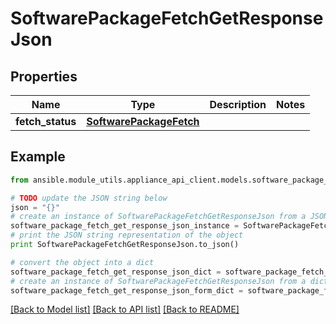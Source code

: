 # SoftwarePackageFetchGetResponseJson


## Properties

Name | Type | Description | Notes
------------ | ------------- | ------------- | -------------
**fetch_status** | [**SoftwarePackageFetch**](SoftwarePackageFetch.md) |  | 

## Example

```python
from ansible.module_utils.appliance_api_client.models.software_package_fetch_get_response_json import SoftwarePackageFetchGetResponseJson

# TODO update the JSON string below
json = "{}"
# create an instance of SoftwarePackageFetchGetResponseJson from a JSON string
software_package_fetch_get_response_json_instance = SoftwarePackageFetchGetResponseJson.from_json(json)
# print the JSON string representation of the object
print SoftwarePackageFetchGetResponseJson.to_json()

# convert the object into a dict
software_package_fetch_get_response_json_dict = software_package_fetch_get_response_json_instance.to_dict()
# create an instance of SoftwarePackageFetchGetResponseJson from a dict
software_package_fetch_get_response_json_form_dict = software_package_fetch_get_response_json.from_dict(software_package_fetch_get_response_json_dict)
```
[[Back to Model list]](../README.md#documentation-for-models) [[Back to API list]](../README.md#documentation-for-api-endpoints) [[Back to README]](../README.md)



